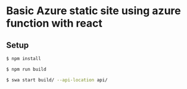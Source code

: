 # Basic Azure static site using azure function with react

## Setup

```bash
$ npm install

$ npm run build

$ swa start build/ --api-location api/
```
